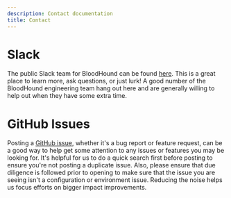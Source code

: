 ```yaml
---
description: Contact documentation
title: Contact
---
```


# Slack

The public Slack team for BloodHound can be found [here](http://slack.specterops.io/). This is a great place to learn more, ask questions, or just lurk! A good number of the BloodHound engineering team hang out here and are generally willing to help out when they have some extra time.

# GitHub Issues

Posting a [GitHub issue](https://github.com/SpecterOps/BloodHound/issues), whether it's a bug report or feature request, can be a good way to help get some attention to any issues or features you may be looking for. It's helpful for us to do a quick search first before posting to ensure you're not posting a duplicate issue. Also, please ensure that due diligence is followed prior to opening to make sure that the issue you are seeing isn't a configuration or environment issue. Reducing the noise helps us focus efforts
on bigger impact improvements.
